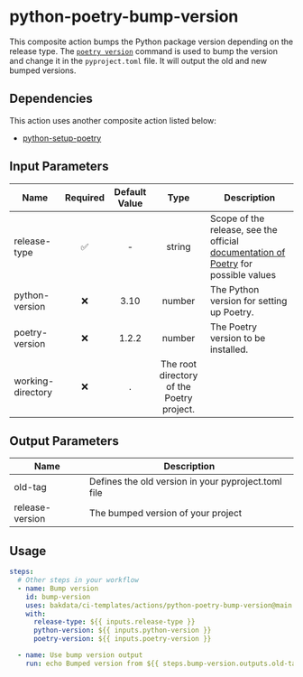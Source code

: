 # python-poetry-bump-version

This composite action bumps the Python package version depending on the release type. The [`poetry version`](https://python-poetry.org/docs/cli/#version) command is used to bump the version and change it in the `pyproject.toml` file. It will output the old and new bumped versions.

## Dependencies

This action uses another composite action listed below:

- [python-setup-poetry](https://github.com/bakdata/ci-templates/tree/main/actions/python-setup-poetry)

## Input Parameters

| Name              | Required | Default Value |                   Type                    | Description                                                                                                                       |
| ----------------- | :------: | :-----------: | :---------------------------------------: | --------------------------------------------------------------------------------------------------------------------------------- |
| release-type      |    ✅    |       -       |                  string                   | Scope of the release, see the official [documentation of Poetry](https://python-poetry.org/docs/cli/#version) for possible values |
| python-version    |    ❌    |     3.10      |                  number                   | The Python version for setting up Poetry.                                                                                         |
| poetry-version    |    ❌    |     1.2.2     |                  number                   | The Poetry version to be installed.                                                                                               |
| working-directory |    ❌    |       .       | The root directory of the Poetry project. |                                                                                                                                   |

## Output Parameters

| Name            | Description                                         |
| --------------- | --------------------------------------------------- |
| old-tag         | Defines the old version in your pyproject.toml file |
| release-version | The bumped version of your project                  |

## Usage

```yaml
steps:
  # Other steps in your workflow
  - name: Bump version
    id: bump-version
    uses: bakdata/ci-templates/actions/python-poetry-bump-version@main
    with:
      release-type: ${{ inputs.release-type }}
      python-version: ${{ inputs.python-version }}
      poetry-version: ${{ inputs.poetry-version }}

  - name: Use bump version output
    run: echo Bumped version from ${{ steps.bump-version.outputs.old-tag }} to ${{ steps.bump-version.outputs.release-version }}
```
